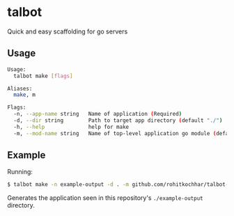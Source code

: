 # talbot

Quick and easy scaffolding for go servers

## Usage

```bash
Usage:
  talbot make [flags]

Aliases:
  make, m

Flags:
  -n, --app-name string   Name of application (Required)
  -d, --dir string        Path to target app directory (default "./")
  -h, --help              help for make
  -m, --mod-name string   Name of top-level application go module (default $app-name)
```

## Example

Running:

```bash
$ talbot make -n example-output -d . -m github.com/rohitkochhar/talbot-output
```

Generates the application seen in this repository's `./example-output` directory.
